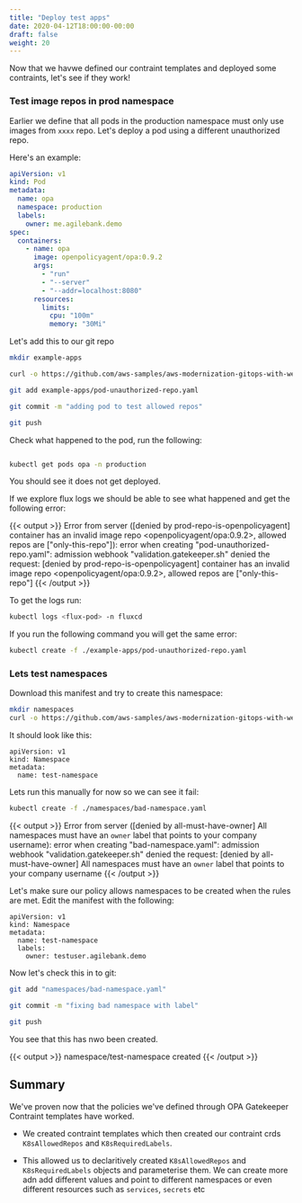 ```yaml
---
title: "Deploy test apps"
date: 2020-04-12T18:00:00-00:00
draft: false
weight: 20
---
```


Now that we havwe defined our contraint templates and deployed some contraints, let's see if they work!


### Test image repos in prod namespace


Earlier we define that all pods in the production namespace must only use images from `xxxx` repo. Let's deploy a pod using a different unauthorized repo.

Here's an example:

```yaml
apiVersion: v1
kind: Pod
metadata:
  name: opa
  namespace: production
  labels:
    owner: me.agilebank.demo
spec:
  containers:
    - name: opa
      image: openpolicyagent/opa:0.9.2
      args:
        - "run"
        - "--server"
        - "--addr=localhost:8080"
      resources:
        limits:
          cpu: "100m"
          memory: "30Mi"
```

Let's add this to our git repo

```bash
mkdir example-apps

curl -o https://github.com/aws-samples/aws-modernization-gitops-with-weaveworks/tree/master/content/30_workshop_03_grc/140_test-policy-contraints/deploy.files/pod-unauthorized-repo.yaml example-apps/pod-unauthorized-repo.yaml

git add example-apps/pod-unauthorized-repo.yaml

git commit -m "adding pod to test allowed repos"

git push
```

Check what happened to the pod, run the following:

```bash

kubectl get pods opa -n production

```
You should see it does not get deployed.

If we explore flux logs we should be able to see what happened and get the following error:

{{< output >}}
Error from server ([denied by prod-repo-is-openpolicyagent] container <opa> has an invalid image repo <openpolicyagent/opa:0.9.2>, allowed repos are ["only-this-repo"]): error when creating "pod-unauthorized-repo.yaml": admission webhook "validation.gatekeeper.sh" denied the request: [denied by prod-repo-is-openpolicyagent] container <opa> has an invalid image repo <openpolicyagent/opa:0.9.2>, allowed repos are ["only-this-repo"]
{{< /output >}}

To get the logs run:

```bash
kubectl logs <flux-pod> -n fluxcd
```

If you run the following command you will get the same error:

```bash
kubectl create -f ./example-apps/pod-unauthorized-repo.yaml
```

### Lets test namespaces

Download this manifest and try to create this namespace:

```bash
mkdir namespaces
curl -o https://github.com/aws-samples/aws-modernization-gitops-with-weaveworks/tree/master/content/30_workshop_03_grc/140_test-policy-contraints/deploy.files/bad-namespace.yaml namespaces/bad-namespace.yaml
```

It should look like this:

```
apiVersion: v1
kind: Namespace
metadata:
  name: test-namespace
```

Lets run this manually for now so we can see it fail:

```bash
kubectl create -f ./namespaces/bad-namespace.yaml
```

{{< output >}}
Error from server ([denied by all-must-have-owner] All namespaces must have an `owner` label that points to your company username): error when creating "bad-namespace.yaml": admission webhook "validation.gatekeeper.sh" denied the request: [denied by all-must-have-owner] All namespaces must have an `owner` label that points to your company username
{{< /output >}}

Let's make sure our policy allows namespaces to be created when the rules are met. Edit the manifest with the following:

```
apiVersion: v1
kind: Namespace
metadata:
  name: test-namespace
  labels:
    owner: testuser.agilebank.demo
```

Now let's check this in to git:

```bash
git add "namespaces/bad-namespace.yaml"

git commit -m "fixing bad namespace with label"

git push
```

You see that this has nwo been created.

{{< output >}}
namespace/test-namespace created
{{< /output >}}


## Summary


We've proven now that the policies we've defined through OPA Gatekeeper Contraint templates have worked.

- We created contraint templates which then created our contraint crds `K8sAllowedRepos` and `K8sRequiredLabels`.

- This allowed us to declaritively created `K8sAllowedRepos` and `K8sRequiredLabels` objects and parameterise them. We can create more adn add different values and point to different namespaces or even different resources such as `services`, `secrets` etc


